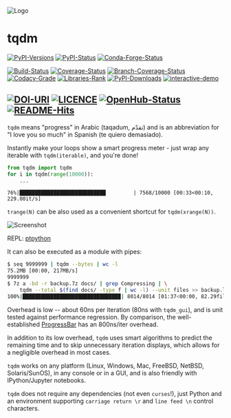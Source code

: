 ![Logo](https://raw.githubusercontent.com/tqdm/tqdm/master/images/logo.gif)

tqdm
====

[![PyPI-Versions](https://img.shields.io/pypi/pyversions/tqdm.svg?logo=python&logoColor=white)](https://pypi.org/project/tqdm)
[![PyPI-Status](https://img.shields.io/pypi/v/tqdm.svg)](https://pypi.org/project/tqdm)
[![Conda-Forge-Status](https://img.shields.io/conda/v/conda-forge/tqdm.svg?label=conda-forge)](https://anaconda.org/conda-forge/tqdm)

[![Build-Status](https://img.shields.io/travis/tqdm/tqdm/master.svg?logo=travis)](https://travis-ci.org/tqdm/tqdm)
[![Coverage-Status](https://coveralls.io/repos/tqdm/tqdm/badge.svg?branch=master)](https://coveralls.io/github/tqdm/tqdm)
[![Branch-Coverage-Status](https://codecov.io/gh/tqdm/tqdm/branch/master/graph/badge.svg)](https://codecov.io/gh/tqdm/tqdm)
[![Codacy-Grade](https://api.codacy.com/project/badge/Grade/3f965571598f44549c7818f29cdcf177)](https://www.codacy.com/app/tqdm/tqdm?utm_source=github.com&amp;utm_medium=referral&amp;utm_content=tqdm/tqdm&amp;utm_campaign=Badge_Grade)
[![Libraries-Rank](https://img.shields.io/librariesio/sourcerank/pypi/tqdm.svg?logo=koding&logoColor=white)](https://libraries.io/pypi/tqdm)
[![PyPI-Downloads](https://img.shields.io/pypi/dm/tqdm.svg?label=pypi%20downloads&logo=python&logoColor=white)](https://pypi.org/project/tqdm)
[![interactive-demo](https://img.shields.io/badge/demo-interactive-orange.svg?logo=jupyter)](https://notebooks.rmotr.com/demo/gh/tqdm/tqdm)

[![DOI-URI](https://zenodo.org/badge/21637/tqdm/tqdm.svg)](https://zenodo.org/badge/latestdoi/21637/tqdm/tqdm)
[![LICENCE](https://img.shields.io/pypi/l/tqdm.svg)](https://raw.githubusercontent.com/tqdm/tqdm/master/LICENCE)
[![OpenHub-Status](https://www.openhub.net/p/tqdm/widgets/project_thin_badge?format=gif)](https://www.openhub.net/p/tqdm?ref=Thin+badge)
[![README-Hits](https://caspersci.uk.to/cgi-bin/hits.cgi?q=tqdm&style=social&r=https://github.com/tqdm/tqdm&l=https://caspersci.uk.to/images/tqdm.png&f=https://raw.githubusercontent.com/tqdm/tqdm/master/images/logo.gif)](https://caspersci.uk.to/cgi-bin/hits.cgi?q=tqdm&a=plot&r=https://github.com/tqdm/tqdm&l=https://caspersci.uk.to/images/tqdm.png&f=https://raw.githubusercontent.com/tqdm/tqdm/master/images/logo.gif&style=social)
---

`tqdm` means "progress" in Arabic (taqadum, تقدّم) and is an
abbreviation for "I love you so much" in Spanish (te quiero demasiado).

Instantly make your loops show a smart progress meter - just wrap any
iterable with `tqdm(iterable)`, and you're done!

```python
from tqdm import tqdm
for i in tqdm(range(10000)):
    ...
```

`76%|████████████████████████████         | 7568/10000 [00:33<00:10, 229.00it/s]`

`trange(N)` can be also used as a convenient shortcut for
`tqdm(xrange(N))`.

![Screenshot](https://raw.githubusercontent.com/tqdm/tqdm/master/images/tqdm.gif)

REPL: [ptpython](https://github.com/jonathanslenders/ptpython)

It can also be executed as a module with pipes:

```sh
$ seq 9999999 | tqdm --bytes | wc -l
75.2MB [00:00, 217MB/s]
9999999
$ 7z a -bd -r backup.7z docs/ | grep Compressing | \
    tqdm --total $(find docs/ -type f | wc -l) --unit files >> backup.log
100%|███████████████████████████████▉| 8014/8014 [01:37<00:00, 82.29files/s]
```

Overhead is low -- about 60ns per iteration (80ns with `tqdm_gui`), and
is unit tested against performance regression. By comparison, the
well-established
[ProgressBar](https://github.com/niltonvolpato/python-progressbar) has
an 800ns/iter overhead.

In addition to its low overhead, `tqdm` uses smart algorithms to predict
the remaining time and to skip unnecessary iteration displays, which
allows for a negligible overhead in most cases.

`tqdm` works on any platform (Linux, Windows, Mac, FreeBSD, NetBSD,
Solaris/SunOS), in any console or in a GUI, and is also friendly with
IPython/Jupyter notebooks.

`tqdm` does not require any dependencies (not even `curses`!), just
Python and an environment supporting `carriage return \r` and
`line feed \n` control characters.
